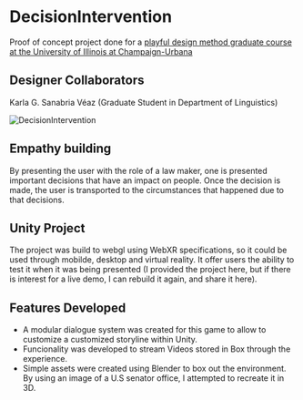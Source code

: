 # DecisionIntervention
Proof of concept project done for a [playful design method graduate course at the University of Illinois at Champaign-Urbana](https://ischool.illinois.edu/degrees-programs/courses/is436)

## Designer Collaborators
Karla G. Sanabria Véaz  (Graduate Student in Department of Linguistics)

![DecisionIntervention](MyRepoFiles/gameWalkthrough.gif)

## Empathy building 
By presenting the user with the role of a law maker, one is presented important decisions that have an impact on people. Once the decision is made, the user is transported to the circumstances that happened due to that decisions.

## Unity Project
The project was build to webgl using WebXR specifications, so it could be used through mobilde, desktop and virtual reality. It offer users the ability to test it when it was being presented (I provided the project here, but if there is interest for a live demo, I can rebuild it again, and share it here).

## Features Developed
- A modular dialogue system was created for this game to allow to customize a customized storyline within Unity.
- Funcionality was developed to stream Videos stored in Box through the experience.
- Simple assets were created using Blender to box out the environment. By using an image of a U.S senator office, I attempted to recreate it in 3D. 


